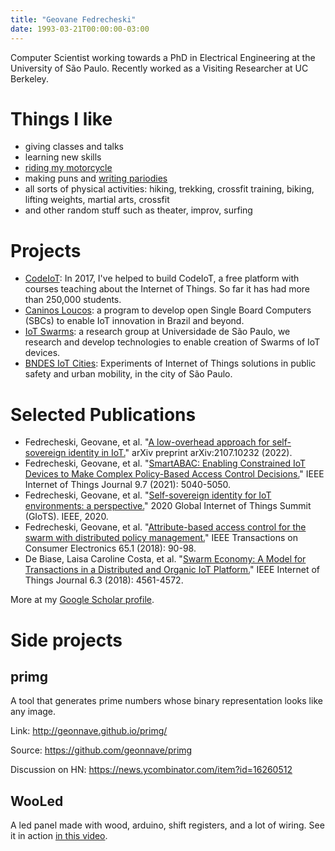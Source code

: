 ```yaml
---
title: "Geovane Fedrecheski"
date: 1993-03-21T00:00:00-03:00
---
```


Computer Scientist working towards a PhD in Electrical Engineering at the University of São Paulo.
Recently worked as a Visiting Researcher at UC Berkeley.


# Things I like

- giving classes and talks
- learning new skills
- [riding my motorcycle](https://geonnave.com/posts/em-frente-enfrente-a-trovoada/)
- making puns and [writing pariodies](https://geonnave.com/posts/browsemian-rhapsody/)
- all sorts of physical activities: hiking, trekking, crossfit training, biking, lifting weights, martial arts, crossfit
- and other random stuff such as theater, improv, surfing



# Projects

- [CodeIoT](http://codeiot.org.br): In 2017, I've helped to build CodeIoT, a free platform with courses teaching about the Internet of Things. So far it has had more than 250,000 students.
- [Caninos Loucos](https://caninosloucos.org/en/program-en/): a program to develop open Single Board Computers (SBCs) to enable IoT innovation in Brazil and beyond.
- [IoT Swarms](https://swarm-os.netlify.app/): a research group at Universidade de São Paulo, we research and develop technologies to enable creation of Swarms of IoT devices.
- [BNDES IoT Cities](https://cidadesiot.lsitec.org.br/): Experiments of Internet of Things solutions in public safety and urban mobility, in the city of São Paulo.

# Selected Publications

* Fedrecheski, Geovane, et al. "[A low-overhead approach for self-sovereign identity in IoT.](https://arxiv.org/abs/2107.10232)" arXiv preprint arXiv:2107.10232 (2022).
* Fedrecheski, Geovane, et al. "[SmartABAC: Enabling Constrained IoT Devices to Make Complex Policy-Based Access Control Decisions.](https://ieeexplore.ieee.org/abstract/document/9528856/)" IEEE Internet of Things Journal 9.7 (2021): 5040-5050.
* Fedrecheski, Geovane, et al. "[Self-sovereign identity for IoT environments: a perspective.](https://ieeexplore.ieee.org/abstract/document/9119664/)" 2020 Global Internet of Things Summit (GIoTS). IEEE, 2020.
* Fedrecheski, Geovane, et al. "[Attribute-based access control for the swarm with distributed policy management.](https://ieeexplore.ieee.org/abstract/document/8543869)" IEEE Transactions on Consumer Electronics 65.1 (2018): 90-98.
* De Biase, Laisa Caroline Costa, et al. "[Swarm Economy: A Model for Transactions in a Distributed and Organic IoT Platform.](https://ieeexplore.ieee.org/abstract/document/8572758)" IEEE Internet of Things Journal 6.3 (2018): 4561-4572.

More at my [Google Scholar profile](https://scholar.google.com/citations?user=TBf0rLkAAAAJ&hl=en).

# Side projects

## primg

A tool that generates prime numbers whose binary representation looks like any image.

Link: http://geonnave.github.io/primg/

Source: https://github.com/geonnave/primg

Discussion on HN: https://news.ycombinator.com/item?id=16260512

## WooLed

A led panel made with wood, arduino, shift registers, and a lot of wiring.
See it in action [in this video](https://www.youtube.com/watch?v=-vwiSWYUX68).

